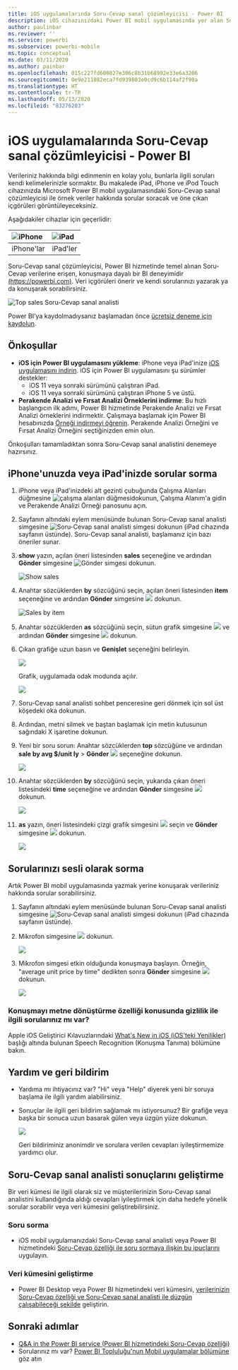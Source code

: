 ```yaml
---
title: iOS uygulamalarında Soru-Cevap sanal çözümleyicisi - Power BI
description: iOS cihazınızdaki Power BI mobil uygulamasında yer alan Soru-Cevap sanal çözümleyicisini kullanarak kendi kelimelerinizle örnek verilerle ilgili sorular sorun.
author: paulinbar
ms.reviewer: ''
ms.service: powerbi
ms.subservice: powerbi-mobile
ms.topic: conceptual
ms.date: 03/11/2020
ms.author: painbar
ms.openlocfilehash: 015c227fd600827e306c8b31b68992e33e6a3206
ms.sourcegitcommit: 0e9e211082eca7fd939803e0cd9c6b114af2f90a
ms.translationtype: HT
ms.contentlocale: tr-TR
ms.lasthandoff: 05/13/2020
ms.locfileid: "83276203"
---
```

# <a name="qa-virtual-analyst-in-ios-apps---power-bi"></a>iOS uygulamalarında Soru-Cevap sanal çözümleyicisi - Power BI

Verileriniz hakkında bilgi edinmenin en kolay yolu, bunlarla ilgili soruları kendi kelimelerinizle sormaktır. Bu makalede iPad, iPhone ve iPod Touch cihazınızda Microsoft Power BI mobil uygulamasındaki Soru-Cevap sanal çözümleyicisi ile örnek veriler hakkında sorular soracak ve öne çıkan içgörüleri görüntüleyeceksiniz. 

Aşağıdakiler cihazlar için geçerlidir:

| ![iPhone](./media/mobile-apps-ios-qna/iphone-logo-50-px.png) | ![iPad](./media/mobile-apps-ios-qna/ipad-logo-50-px.png) |
|:--- |:--- |
| iPhone'lar |iPad'ler |

Soru-Cevap sanal çözümleyicisi, Power BI hizmetinde temel alınan Soru-Cevap verilerine erişen, konuşmaya dayalı bir BI deneyimidir [(https://powerbi.com)](https://powerbi.com). Veri içgörüleri önerir ve kendi sorularınızı yazarak ya da konuşarak sorabilirsiniz.

![Top sales Soru-Cevap sanal analisti](./media/mobile-apps-ios-qna/power-bi-ios-q-n-a-top-sale-intro.png)

Power BI’ya kaydolmadıysanız başlamadan önce [ücretsiz deneme için kaydolun](https://app.powerbi.com/signupredirect?pbi_source=web).

## <a name="prerequisites"></a>Önkoşullar

* **iOS için Power BI uygulamasını yükleme**: iPhone veya iPad'inize [iOS uygulamasını indirin](https://go.microsoft.com/fwlink/?LinkId=522062).
iOS için Power BI uygulamasını şu sürümler destekler:
    * iOS 11 veya sonraki sürümünü çalıştıran iPad.
    * iOS 11 veya sonraki sürümünü çalıştıran iPhone 5 ve üstü.
* **Perakende Analizi ve Fırsat Analizi Örneklerini indirme**: Bu hızlı başlangıcın ilk adımı, Power BI hizmetinde Perakende Analizi ve Fırsat Analizi örneklerini indirmektir. Çalışmaya başlamak için Power BI hesabınızda [Örneği indirmeyi öğrenin](./mobile-apps-download-samples.md). Perakende Analizi Örneğini ve Fırsat Analizi Örneğini seçtiğinizden emin olun.

Önkoşulları tamamladıktan sonra Soru-Cevap sanal analistini denemeye hazırsınız.

## <a name="try-asking-questions-on-your-iphone-or-ipad"></a>iPhone'unuzda veya iPad'inizde sorular sorma
1. iPhone veya iPad'inizdeki alt gezinti çubuğunda Çalışma Alanları düğmesine ![çalışma alanları düğmesi](./media/mobile-apps-ios-qna/power-bi-iphone-workspaces-button.png)dokunun, Çalışma Alanım'a gidin ve Perakende Analizi Örneği panosunu açın.

2. Sayfanın altındaki eylem menüsünde bulunan Soru-Cevap sanal analisti simgesine ![Soru-Cevap sanal analisti simgesi](././media/mobile-apps-ios-qna/power-bi-ios-q-n-a-icon.png) dokunun (iPad cihazında sayfanın üstünde).
     Soru-Cevap sanal analisti, başlamanız için bazı öneriler sunar.
3. **show** yazın, açılan öneri listesinden **sales** seçeneğine ve ardından **Gönder** simgesine ![Gönder simgesi](./media/mobile-apps-ios-qna/power-bi-ios-qna-send-icon.png) dokunun.

    ![Show sales](./media/mobile-apps-ios-qna/power-bi-ios-q-n-a-show-sales.png)
4. Anahtar sözcüklerden **by** sözcüğünü seçin, açılan öneri listesinden **item** seçeneğine ve ardından **Gönder** simgesine ![](./media/mobile-apps-ios-qna/power-bi-ios-qna-send-icon.png) dokunun.

    ![Sales by item](./media/mobile-apps-ios-qna/power-bi-ios-q-n-a-sale-by-item.png)
5. Anahtar sözcüklerden **as** sözcüğünü seçin, sütun grafik simgesine ![](./media/mobile-apps-ios-qna/power-bi-ios-q-n-a-column-chart-icon.png) ve ardından **Gönder** simgesine ![](./media/mobile-apps-ios-qna/power-bi-ios-qna-send-icon.png) dokunun.
6. Çıkan grafiğe uzun basın ve **Genişlet** seçeneğini belirleyin.

    ![](media/mobile-apps-ios-qna/power-bi-ios-q-n-a-tap-expand-feedback.png)

    Grafik, uygulamada odak modunda açılır.

    ![](media/mobile-apps-ios-qna/power-bi-ios-q-n-a-expanded-chart.png)
7. Soru-Cevap sanal analisti sohbet penceresine geri dönmek için sol üst köşedeki oka dokunun.
8. Ardından, metni silmek ve baştan başlamak için metin kutusunun sağındaki X işaretine dokunun.
9. Yeni bir soru sorun: Anahtar sözcüklerden **top** sözcüğüne ve ardından **sale by avg $/unit ly** > **Gönder** ![](./media/mobile-apps-ios-qna/power-bi-ios-qna-send-icon.png) seçeneğine dokunun.

    ![](media/mobile-apps-ios-qna/power-bi-ios-q-n-a-top-sale-2.png)
10. Anahtar sözcüklerden **by** sözcüğünü seçin, yukarıda çıkan öneri listesindeki **time** seçeneğine ve ardından **Gönder** simgesine ![](./media/mobile-apps-ios-qna/power-bi-ios-qna-send-icon.png) dokunun.

     ![](media/mobile-apps-ios-qna/power-bi-ios-q-n-a-top-sale-by-time.png)
11. **as** yazın, öneri listesindeki çizgi grafik simgesini ![](./media/mobile-apps-ios-qna/power-bi-ios-q-n-a-line-chart-icon.png) seçin ve **Gönder** simgesine ![](./media/mobile-apps-ios-qna/power-bi-ios-qna-send-icon.png) dokunun.

    ![](media/mobile-apps-ios-qna/power-bi-ios-q-n-a-top-sale-as-line.png)

## <a name="try-saying-your-questions"></a>Sorularınızı sesli olarak sorma
Artık Power BI mobil uygulamasında yazmak yerine konuşarak verileriniz hakkında sorular sorabilirsiniz.

1. Sayfanın altındaki eylem menüsünde bulunan Soru-Cevap sanal analisti simgesine ![Soru-Cevap sanal analisti simgesi](././media/mobile-apps-ios-qna/power-bi-ios-q-n-a-icon.png) dokunun (iPad cihazında sayfanın üstünde).
2. Mikrofon simgesine ![](media/mobile-apps-ios-qna/power-bi-ios-qna-mic-icon.png) dokunun.

    ![](media/mobile-apps-ios-qna/power-bi-ios-qna-mic-on.png)

1. Mikrofon simgesi etkin olduğunda konuşmaya başlayın. Örneğin, "average unit price by time" dedikten sonra **Gönder** simgesine ![](./media/mobile-apps-ios-qna/power-bi-ios-qna-send-icon.png) dokunun.

    ![](media/mobile-apps-ios-qna/power-bi-ios-qna-speech-complete.png)

### <a name="questions-about-privacy-when-using-speech-to-text"></a>Konuşmayı metne dönüştürme özelliği konusunda gizlilik ile ilgili sorularınız mı var?
Apple iOS Geliştirici Kılavuzlarındaki [What's New in iOS (iOS'teki Yenilikler)](https://go.microsoft.com/fwlink/?linkid=845624) başlığı altında bulunan Speech Recognition (Konuşma Tanıma) bölümüne bakın.

## <a name="help-and-feedback"></a>Yardım ve geri bildirim
* Yardıma mı ihtiyacınız var? "Hi" veya "Help" diyerek yeni bir soruya başlama ile ilgili yardım alabilirsiniz.
* Sonuçlar ile ilgili geri bildirim sağlamak mı istiyorsunuz? Bir grafiğe veya başka bir sonuca uzun basarak gülen veya üzgün yüze dokunun.

    ![](media/mobile-apps-ios-qna/power-bi-ios-q-n-a-tap-feedback.png)

    Geri bildiriminiz anonimdir ve sorulara verilen cevapları iyileştirmemize yardımcı olur.

## <a name="enhance-your-qa-virtual-analyst-results"></a>Soru-Cevap sanal analisti sonuçlarını geliştirme
Bir veri kümesi ile ilgili olarak siz ve müşterilerinizin Soru-Cevap sanal analistini kullandığında aldığı cevapları iyileştirmek için daha hedefe yönelik sorular sorabilir veya veri kümesini geliştirebilirsiniz.

### <a name="how-to-ask-questions"></a>Soru sorma
* iOS mobil uygulamanızdaki Soru-Cevap sanal analisti veya Power BI hizmetindeki [Soru-Cevap özelliği ile soru sormaya ilişkin bu ipuçlarını](../end-user-q-and-a-tips.md) uygulayın.

### <a name="how-to-enhance-the-dataset"></a>Veri kümesini geliştirme
* Power BI Desktop veya Power BI hizmetindeki veri kümesini, [verilerinizin Soru-Cevap özelliği ve Soru-Cevap sanal analisti ile düzgün çalışabileceği şekilde](../../create-reports/service-prepare-data-for-q-and-a.md) geliştirin.

## <a name="next-steps"></a>Sonraki adımlar
* [Q&A in the Power BI service (Power BI hizmetindeki Soru-Cevap özelliği)](../end-user-q-and-a.md)
* Sorularınız mı var? [Power BI Topluluğu'nun Mobil uygulamalar bölümüne](https://go.microsoft.com/fwlink/?linkid=839277) göz atın
